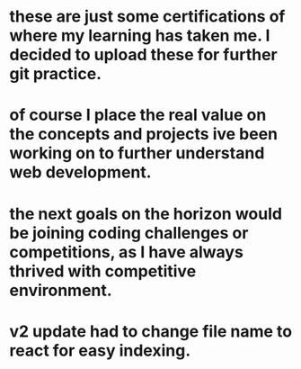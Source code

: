 # these are just some certifications of where my learning has taken me. I decided to upload these for further git practice.

# of course I place the real value on the concepts and projects ive been working on to further understand web development.

# the next goals on the horizon would be joining coding challenges or competitions, as I have always thrived with competitive environment.

# v2 update had to change file name to react for easy indexing.
